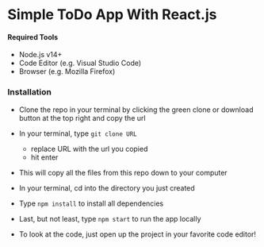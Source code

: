 # Simple ToDo App With React.js

#### Required Tools
- Node.js v14+
- Code Editor (e.g. Visual Studio Code)
- Browser (e.g. Mozilla Firefox)

### Installation
- Clone the repo in your terminal by clicking the green clone or download button at the top right and copy the url
- In your terminal, type ```git clone URL```
  - replace URL with the url you copied
  - hit enter
- This will copy all the files from this repo down to your computer
- In your terminal, cd into the directory you just created
- Type ```npm install``` to install all dependencies
- Last, but not least, type ```npm start``` to run the app locally

- To look at the code, just open up the project in your favorite code editor!
